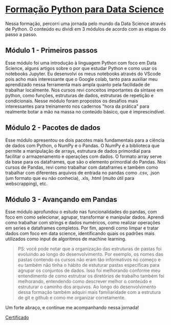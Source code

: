 # [Formação Python para Data Science](https://cursos.alura.com.br/formacao-data-science-python)

Nessa formação, percorri uma jornada pelo mundo da Data Science através de Python. O conteúdo eu dividi em 3 módulos de acordo com as etapas do passo a passo. 

## Módulo 1 - Primeiros passos
Esse módulo foi uma introdução à linguagem Python com foco em Data Science, alguns artigos sobre o por que estudar Python e como usar os notebooks Jupyter. Eu desenvolvi os meus notebooks através do VScode pois acho mais interessante que o Google colab, tanto para auxiliar meu aprendizado nessa ferramenta mais ampla quanto pela facilidade de trabalhar localmente. Nos cursos revi conceitos importantes da sintaxe em python, como funções, estruturas de dados, estruturas de repetição e condicionais. Nesse módulo foram propostos os desafios mais interessantes para treinamento nos cadernos "hora da prática" para realmente botar a mão na massa no conteúdo básico, que é imprescindível.

## Módulo 2 - Pacotes de dados
Esse módulo apresentou os dois pacotes mais fundamentais para a ciência de dados com Python, o NumPy e o Pandas. O NumPy é a biblioteca que permite a manipulação de arrays, estrutura de dados primordial para facilitar o armazenamento e operações com dados. O formato array serve da base para os dataframes, que são o elemento primordial do Pandas. Nos cursos de Pandas, revi como trabalhar com dataframes e também como trabalhar com diferentes arquivos de entrada no pandas como .csv, .json (um formato que eu não conhecia), .xls, .html (muito útil para webscrapping), etc.

## Módulo 3 - Avançando em Pandas
Esse módulo aprofundou o estudo nas funcionalidades do pandas, com foco em como selecionar, agrupar, transformar e manipular dados. Aprendi como trabalhar com strings e dados numéricos, como realizar operações em series e dataframes completos. Por fim, aprendi como limpar e tratar dados com foco em data science, identificando quais os padrões mais utilizados como input de algoritmos de machine learning.

> PS: você pode notar que a organização das estruturas de pastas foi evoluindo ao longo do desenvolvimento. Por exemplo, os nomes das pastas contendo os cursos não eram tão informativos no começo e eu também não tinha o hábito de estuturar pastas específicas para agrupar os conjuntos de dados. Isso foi melhorando conforme meu entendimento de como estrutrar os diretórios de trabalho também foi melhorando, entendendo como descrever melhor o conteúdo e estruturar o caminho dos arquivos. Ao longo do desenvolvimento dessa formação também adquiri mais familiaridade com a estrutura de git e github e como me organizar corretamente.



Um forte abraço, e continue me acompanhando nessa jornada!

[Certificado](https://github.com/RPGraciotti/estudos_alura/blob/main/formacao_data_science_2/Rodolfo%20P.%20Graciotti%20-%20Forma%C3%A7%C3%A3o%20Python%20para%20Data%20Science%20-%20Alura.pdf)
